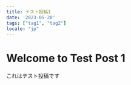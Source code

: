 ```yaml
---
title: テスト投稿1
date: '2023-05-20'
tags: ["tag1", "tag2"]
locale: "jp"
---
```


# Welcome to Test Post 1
これはテスト投稿です
